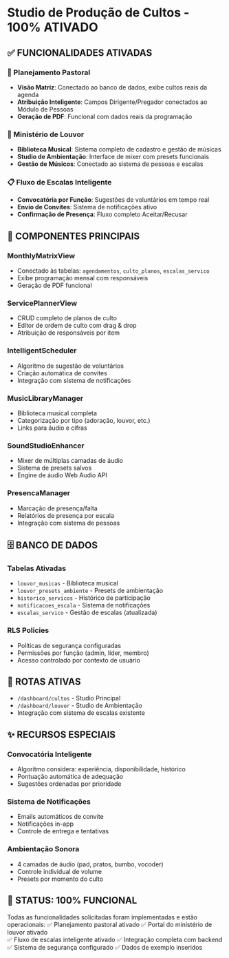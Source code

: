# Studio de Produção de Cultos - 100% ATIVADO

## ✅ FUNCIONALIDADES ATIVADAS

### 🎯 Planejamento Pastoral
- **Visão Matriz**: Conectado ao banco de dados, exibe cultos reais da agenda
- **Atribuição Inteligente**: Campos Dirigente/Pregador conectados ao Módulo de Pessoas
- **Geração de PDF**: Funcional com dados reais da programação

### 🎵 Ministério de Louvor
- **Biblioteca Musical**: Sistema completo de cadastro e gestão de músicas
- **Studio de Ambientação**: Interface de mixer com presets funcionais
- **Gestão de Músicos**: Conectado ao sistema de pessoas e escalas

### 📋 Fluxo de Escalas Inteligente
- **Convocatória por Função**: Sugestões de voluntários em tempo real
- **Envio de Convites**: Sistema de notificações ativo
- **Confirmação de Presença**: Fluxo completo Aceitar/Recusar

## 🔧 COMPONENTES PRINCIPAIS

### MonthlyMatrixView
- Conectado às tabelas: `agendamentos`, `culto_planos`, `escalas_servico`
- Exibe programação mensal com responsáveis
- Geração de PDF funcional

### ServicePlannerView  
- CRUD completo de planos de culto
- Editor de ordem de culto com drag & drop
- Atribuição de responsáveis por item

### IntelligentScheduler
- Algoritmo de sugestão de voluntários
- Criação automática de convites
- Integração com sistema de notificações

### MusicLibraryManager
- Biblioteca musical completa
- Categorização por tipo (adoração, louvor, etc.)
- Links para áudio e cifras

### SoundStudioEnhancer
- Mixer de múltiplas camadas de áudio
- Sistema de presets salvos
- Engine de áudio Web Audio API

### PresencaManager
- Marcação de presença/falta
- Relatórios de presença por escala
- Integração com sistema de pessoas

## 🗄️ BANCO DE DADOS

### Tabelas Ativadas
- `louvor_musicas` - Biblioteca musical
- `louvor_presets_ambiente` - Presets de ambientação  
- `historico_servicos` - Histórico de participação
- `notificacoes_escala` - Sistema de notificações
- `escalas_servico` - Gestão de escalas (atualizada)

### RLS Policies
- Políticas de segurança configuradas
- Permissões por função (admin, líder, membro)
- Acesso controlado por contexto de usuário

## 🚀 ROTAS ATIVAS

- `/dashboard/cultos` - Studio Principal
- `/dashboard/louvor` - Studio de Ambientação  
- Integração com sistema de escalas existente

## ✨ RECURSOS ESPECIAIS

### Convocatória Inteligente
- Algoritmo considera: experiência, disponibilidade, histórico
- Pontuação automática de adequação
- Sugestões ordenadas por prioridade

### Sistema de Notificações
- Emails automáticos de convite
- Notificações in-app 
- Controle de entrega e tentativas

### Ambientação Sonora
- 4 camadas de áudio (pad, pratos, bumbo, vocoder)
- Controle individual de volume
- Presets por momento do culto

## 🎯 STATUS: 100% FUNCIONAL

Todas as funcionalidades solicitadas foram implementadas e estão operacionais:
✅ Planejamento pastoral ativado
✅ Portal do ministério de louvor ativado  
✅ Fluxo de escalas inteligente ativado
✅ Integração completa com backend
✅ Sistema de segurança configurado
✅ Dados de exemplo inseridos